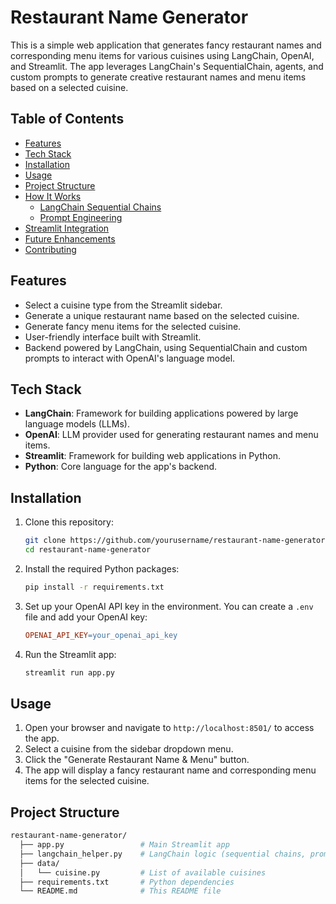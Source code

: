 # Restaurant Name Generator

This is a simple web application that generates fancy restaurant names and corresponding menu items for various cuisines using LangChain, OpenAI, and Streamlit. The app leverages LangChain's SequentialChain, agents, and custom prompts to generate creative restaurant names and menu items based on a selected cuisine.

## Table of Contents
- [Features](#features)
- [Tech Stack](#tech-stack)
- [Installation](#installation)
- [Usage](#usage)
- [Project Structure](#project-structure)
- [How It Works](#how-it-works)
  - [LangChain Sequential Chains](#langchain-sequential-chains)
  - [Prompt Engineering](#prompt-engineering)
- [Streamlit Integration](#streamlit-integration)
- [Future Enhancements](#future-enhancements)
- [Contributing](#contributing)

## Features
- Select a cuisine type from the Streamlit sidebar.
- Generate a unique restaurant name based on the selected cuisine.
- Generate fancy menu items for the selected cuisine.
- User-friendly interface built with Streamlit.
- Backend powered by LangChain, using SequentialChain and custom prompts to interact with OpenAI's language model.

## Tech Stack
- **LangChain**: Framework for building applications powered by large language models (LLMs).
- **OpenAI**: LLM provider used for generating restaurant names and menu items.
- **Streamlit**: Framework for building web applications in Python.
- **Python**: Core language for the app's backend.

## Installation
1. Clone this repository:
    ```bash
    git clone https://github.com/yourusername/restaurant-name-generator.git
    cd restaurant-name-generator
    ```
2. Install the required Python packages:
    ```bash
    pip install -r requirements.txt
    ```
3. Set up your OpenAI API key in the environment. You can create a `.env` file and add your OpenAI key:
    ```makefile
    OPENAI_API_KEY=your_openai_api_key
    ```
4. Run the Streamlit app:
    ```bash
    streamlit run app.py
    ```

## Usage
1. Open your browser and navigate to `http://localhost:8501/` to access the app.
2. Select a cuisine from the sidebar dropdown menu.
3. Click the "Generate Restaurant Name & Menu" button.
4. The app will display a fancy restaurant name and corresponding menu items for the selected cuisine.

## Project Structure
```bash
restaurant-name-generator/
  ├── app.py                 # Main Streamlit app
  ├── langchain_helper.py    # LangChain logic (sequential chains, prompts)
  ├── data/
  │   └── cuisine.py         # List of available cuisines
  ├── requirements.txt       # Python dependencies
  └── README.md              # This README file
